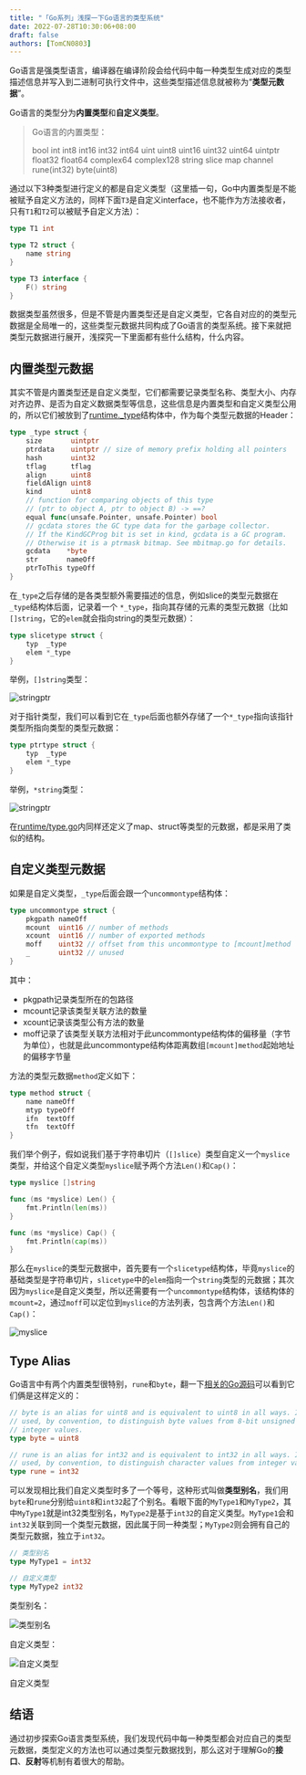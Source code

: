 ```yaml
---
title: "「Go系列」浅探一下Go语言的类型系统"
date: 2022-07-28T10:30:06+08:00
draft: false
authors: [TomCN0803]
---
```


Go语言是强类型语言，编译器在编译阶段会给代码中每一种类型生成对应的类型描述信息并写入到二进制可执行文件中，这些类型描述信息就被称为“**类型元数据**”。

Go语言的类型分为**内置类型**和**自定义类型**。

> Go语言的内置类型：
>
> bool int int8 int16 int32 int64 uint uint8 uint16 uint32 uint64 uintptr float32 float64 complex64 complex128 string slice map channel rune(int32) byte(uint8)

通过以下3种类型进行定义的都是自定义类型（这里插一句，Go中内置类型是不能被赋予自定义方法的，同样下面`T3`是自定义interface，也不能作为方法接收者，只有`T1`和`T2`可以被赋予自定义方法）：

```go
type T1 int

type T2 struct {
    name string
}

type T3 interface {
    F() string
}
```

数据类型虽然很多，但是不管是内置类型还是自定义类型，它各自对应的的类型元数据是全局唯一的，这些类型元数据共同构成了Go语言的类型系统。接下来就把类型元数据进行展开，浅探究一下里面都有些什么结构，什么内容。

## 内置类型元数据

其实不管是内置类型还是自定义类型，它们都需要记录类型名称、类型大小、内存对齐边界、是否为自定义数据类型等信息，这些信息是内置类型和自定义类型公用的，所以它们被放到了[runtime._type](https://github.com/golang/go/blob/master/src/runtime/type.go)结构体中，作为每个类型元数据的Header：

```go
type _type struct {
	size       uintptr
	ptrdata    uintptr // size of memory prefix holding all pointers
	hash       uint32
	tflag      tflag
	align      uint8
	fieldAlign uint8
	kind       uint8
	// function for comparing objects of this type
	// (ptr to object A, ptr to object B) -> ==?
	equal func(unsafe.Pointer, unsafe.Pointer) bool
	// gcdata stores the GC type data for the garbage collector.
	// If the KindGCProg bit is set in kind, gcdata is a GC program.
	// Otherwise it is a ptrmask bitmap. See mbitmap.go for details.
	gcdata    *byte
	str       nameOff
	ptrToThis typeOff
}
```

在`_type`之后存储的是各类型额外需要描述的信息，例如slice的类型元数据在`_type`结构体后面，记录着一个 `*_type`，指向其存储的元素的类型元数据（比如`[]string`，它的`elem`就会指向string的类型元数据）：

```go
type slicetype struct {
	typ  _type
	elem *_type
}
```

举例，`[]string`类型：

![stringptr](/images/Golang/go-type-system/stringslice.jpg)

对于指针类型，我们可以看到它在`_type`后面也额外存储了一个`*_type`指向该指针类型所指向类型的类型元数据：

```go
type ptrtype struct {
	typ  _type
	elem *_type
}
```

举例，`*string`类型：

![stringptr](/images/Golang/go-type-system/stringptr.jpg)

在[runtime/type.go](https://github.com/golang/go/blob/master/src/runtime/type.go)内同样还定义了map、struct等类型的元数据，都是采用了类似的结构。

## 自定义类型元数据

如果是自定义类型，`_type`后面会跟一个`uncommontype`结构体：

```go
type uncommontype struct {
	pkgpath nameOff
	mcount  uint16 // number of methods
	xcount  uint16 // number of exported methods
	moff    uint32 // offset from this uncommontype to [mcount]method
	_       uint32 // unused
}
```

其中：

- pkgpath记录类型所在的包路径
- mcount记录该类型关联方法的数量
- xcount记录该类型公有方法的数量
- moff记录了该类型关联方法相对于此uncommontype结构体的偏移量（字节为单位），也就是此uncommontype结构体距离数组`[mcount]method`起始地址的偏移字节量

方法的类型元数据`method`定义如下：

```go
type method struct {
	name nameOff
	mtyp typeOff
	ifn  textOff
	tfn  textOff
}
```

我们举个例子，假如说我们基于字符串切片（`[]slice`）类型自定义一个`myslice`类型，并给这个自定义类型`myslice`赋予两个方法`Len()`和`Cap()`：

```go
type myslice []string

func (ms *myslice) Len() {
    fmt.Println(len(ms))
}

func (ms *myslice) Cap() {
    fmt.Println(cap(ms))
}
```

那么在`myslice`的类型元数据中，首先要有一个`slicetype`结构体，毕竟`myslice`的基础类型是字符串切片，`slicetype`中的`elem`指向一个`string`类型的元数据；其次因为`myslice`是自定义类型，所以还需要有一个`uncommontype`结构体，该结构体的`mcount=2`，通过`moff`可以定位到`myslice`的方法列表，包含两个方法`Len()`和`Cap()`：

![myslice](/images/Golang/go-type-system/myslice.jpg)

## Type Alias

Go语言中有两个内置类型很特别，`rune`和`byte`，翻一下[相关的Go源码](https://github.com/golang/go/blob/master/src/builtin/builtin.go)可以看到它们俩是这样定义的：

```go
// byte is an alias for uint8 and is equivalent to uint8 in all ways. It is
// used, by convention, to distinguish byte values from 8-bit unsigned
// integer values.
type byte = uint8

// rune is an alias for int32 and is equivalent to int32 in all ways. It is
// used, by convention, to distinguish character values from integer values.
type rune = int32
```

可以发现相比我们自定义类型时多了一个等号，这种形式叫做**类型别名**，我们用`byte`和`rune`分别给`uint8`和`int32`起了个别名。看眼下面的`MyType1`和`MyType2`，其中`MyType1`就是int32类型别名，`MyType2`是基于`int32`的自定义类型。`MyType1`会和`int32`关联到同一个类型元数据，因此属于同一种类型；`MyType2`则会拥有自己的类型元数据，独立于`int32`。

```go
// 类型别名
type MyType1 = int32

// 自定义类型
type MyType2 int32
```

类型别名：

![类型别名](/images/Golang/go-type-system/alias_MyType1.jpg)

自定义类型：

![自定义类型](/images/Golang/go-type-system/custom_MyType2.jpg)

自定义类型

## 结语

通过初步探索Go语言类型系统，我们发现代码中每一种类型都会对应自己的类型元数据，类型定义的方法也可以通过类型元数据找到，那么这对于理解Go的**接口**、**反射**等机制有着很大的帮助。

